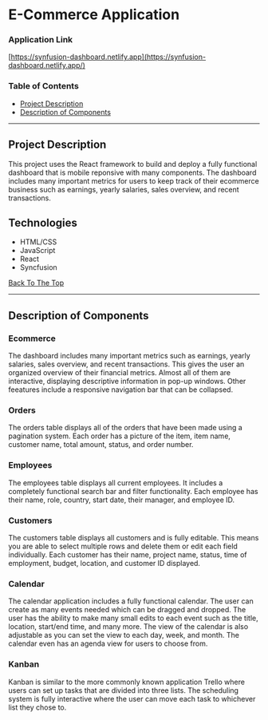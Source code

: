  # E-Commerce Application
 

### Application Link

[https://synfusion-dashboard.netlify.app](https://synfusion-dashboard.netlify.app/)

### Table of Contents

- [Project Description](#project-description)
- [Description of Components](#description-of-components)

---

## Project Description

This project uses the React framework to build and deploy a fully functional dashboard that is mobile reponsive with many components. The dashboard includes many important metrics for users to keep track of their ecommerce business such as earnings, yearly salaries, sales overview, and recent transactions. 

## Technologies

- HTML/CSS
- JavaScript
- React
- Syncfusion 

[Back To The Top](#e-commerce-application)

---

## Description of Components

### Ecommerce

The dashboard includes many important metrics such as earnings, yearly salaries, sales overview, and recent transactions. This gives the user an organized overview of their financial metrics. Almost all of them are interactive, displaying descriptive information in pop-up windows. Other feeatures include a responsive navigation bar that can be collapsed.  

### Orders

The orders table displays all of the orders that have been made using a pagination system. Each order has a picture of the item, item name, customer name, total amount, status, and order number.

### Employees

The employees table displays all current employees. It includes a completely functional search bar and filter functionality. Each employee has their name, role, country, start date, their manager, and employee ID. 

### Customers

The customers table displays all customers and is fully editable. This means you are able to select multiple rows and delete them or edit each field individually. Each customer has their name, project name, status, time of employment, budget, location, and customer ID displayed.

### Calendar

The calendar application includes a fully functional calendar. The user can create as many events needed which can be dragged and dropped. The user has the ability to make many small edits to each event such as the title, location, start/end time, and many more. The view of the calendar is also adjustable as you can set the view to each day, week, and month. The calendar even has an agenda view for users to choose from.

### Kanban

Kanban is similar to the more commonly known application Trello where users can set up tasks that are divided into three lists. The scheduling system is fully interactive where the user can move each task to whichever list they chose to.

